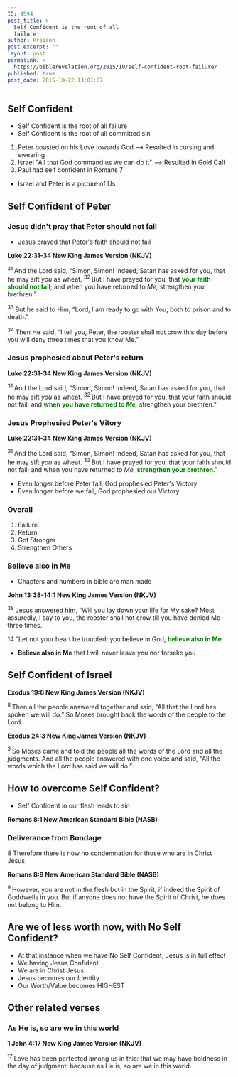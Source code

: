 ```yaml
---
ID: 4594
post_title: >
  Self Confident is the root of all
  failure
author: Praison
post_excerpt: ""
layout: post
permalink: >
  https://biblerevelation.org/2015/10/self-confident-root-failure/
published: true
post_date: 2015-10-22 13:01:07
---
```

<h2>Self Confident</h2>
<ul>
	<li>Self Confident is the root of all failure</li>
	<li>Self Confident is the root of all committed sin</li>
</ul>
<ol>
	<li>Peter boasted on his Love towards God --&gt; Resulted in cursing and swearing</li>
	<li>Israel "All that God command us we can do it" --&gt; Resulted in Gold Calf</li>
	<li>Paul had self confident in Romans 7</li>
</ol>
<ul>
	<li>Israel and Peter is a picture of Us</li>
</ul>
<h2>Self Confident of Peter</h2>
<h3>Jesus didn't pray that Peter should not fail</h3>
<ul>
	<li>Jesus prayed that Peter's faith should not fail</li>
</ul>
<strong><span class="passage-display-bcv">Luke 22:31-34
</span><span class="passage-display-version">New King James Version (NKJV)</span></strong>

<span class="text Luke-22-31"><sup class="versenum">31 </sup>And the Lord said, <span class="woj">“Simon, Simon! Indeed, Satan has asked for you, that he may sift <i>you</i> as wheat.</span> </span><span id="en-NKJV-25897" class="text Luke-22-32"><sup class="versenum">32 </sup><span class="woj">But I have prayed for you, that <span style="color: #008000;"><strong>your faith should not fail</strong></span>; and when you have returned to <i>Me,</i> strengthen your brethren.”</span></span>

<span id="en-NKJV-25898" class="text Luke-22-33"><sup class="versenum">33 </sup>But he said to Him, “Lord, I am ready to go with You, both to prison and to death.”</span>

<span id="en-NKJV-25899" class="text Luke-22-34"><sup class="versenum">34 </sup>Then He said, <span class="woj">“I tell you, Peter, the rooster shall not crow this day before you will deny three times that you know Me.”</span></span>
<h3>Jesus prophesied about Peter's return</h3>
<strong><span class="passage-display-bcv">Luke 22:31-34
</span><span class="passage-display-version">New King James Version (NKJV)</span></strong>

<span class="text Luke-22-31"><sup class="versenum">31 </sup>And the Lord said, <span class="woj">“Simon, Simon! Indeed, Satan has asked for you, that he may sift <i>you</i> as wheat.</span> </span><span id="en-NKJV-25897" class="text Luke-22-32"><sup class="versenum">32 </sup><span class="woj">But I have prayed for you, that your faith should not fail; and <span style="color: #008000;"><strong>when you have returned to </strong></span><i><span style="color: #008000;"><strong>Me</strong></span>,</i> strengthen your brethren.”</span></span>
<h3>Jesus Prophesied Peter's Vitory</h3>
<strong><span class="passage-display-bcv">Luke 22:31-34
</span><span class="passage-display-version">New King James Version (NKJV)</span></strong>

<span class="text Luke-22-31"><sup class="versenum">31 </sup>And the Lord said, <span class="woj">“Simon, Simon! Indeed, Satan has asked for you, that he may sift <i>you</i> as wheat.</span> </span><span id="en-NKJV-25897" class="text Luke-22-32"><sup class="versenum">32 </sup><span class="woj">But I have prayed for you, that your faith should not fail; and when you have returned to <i>Me,</i> <span style="color: #008000;"><strong>strengthen your brethren</strong></span>.”</span></span>
<ul>
	<li>Even longer before Peter fall, God prophesied Peter's Victory</li>
	<li>Even longer before we fall, God prophesied our Victory</li>
</ul>
<h3>Overall</h3>
<ol>
	<li>Failure</li>
	<li>Return</li>
	<li>Got Stronger</li>
	<li>Strengthen Others</li>
</ol>
<h3>Believe also in Me</h3>
<ul>
	<li>Chapters and numbers in bible are man made</li>
</ul>
<strong><span class="passage-display-bcv">John 13:38-14:1
</span><span class="passage-display-version">New King James Version (NKJV)</span></strong>

<span id="en-NKJV-26669" class="text John-13-38"><sup class="versenum">38 </sup>Jesus answered him, <span class="woj">“Will you lay down your life for My sake? Most assuredly, I say to you, the rooster shall not crow till you have denied Me three times.</span></span>
<p class="chapter-2"><span class="text John-14-1"><span class="chapternum">14 </span><span class="woj">“Let not your heart be troubled; you believe in God, <span style="color: #008000;"><strong>believe also in Me</strong></span>.</span></span></p>

<ul>
	<li class="chapter-2"><strong>Believe also in Me</strong> that I will never leave you nor forsake you</li>
</ul>
<h2>Self Confident of Israel</h2>
<strong><span class="passage-display-bcv">Exodus 19:8
</span><span class="passage-display-version">New King James Version (NKJV)</span></strong>

<span id="en-NKJV-2035" class="text Exod-19-8"><sup class="versenum">8 </sup>Then all the people answered together and said, “All that the <span class="small-caps">Lord</span> has spoken we will do.” So Moses brought back the words of the people to the <span class="small-caps">Lord</span>.</span>

<strong><span class="passage-display-bcv">Exodus 24:3
</span><span class="passage-display-version">New King James Version (NKJV)</span></strong>

<span id="en-NKJV-2181" class="text Exod-24-3"><sup class="versenum">3 </sup>So Moses came and told the people all the words of the <span class="small-caps">Lord</span> and all the judgments. And all the people answered with one voice and said, “All the words which the <span class="small-caps">Lord</span> has said we will do.”</span>
<h2>How to overcome Self Confident?</h2>
<ul>
	<li>Self Confident in our flesh leads to sin</li>
</ul>
<strong><span class="passage-display-bcv">Romans 8:1
</span><span class="passage-display-version">New American Standard Bible (NASB)</span></strong>
<h3><span id="en-NASB-28118" class="text Rom-8-1">Deliverance from Bondage</span></h3>
<p class="chapter-1"><span class="text Rom-8-1"><span class="chapternum">8 </span>Therefore there is now no condemnation for those who are in Christ Jesus.</span></p>
<strong><span class="passage-display-bcv">Romans 8:9
</span><span class="passage-display-version">New American Standard Bible (NASB)</span></strong>

<span id="en-NASB-28126" class="text Rom-8-9"><sup class="versenum">9 </sup>However, you are not in the flesh but in the Spirit, if indeed the Spirit of Goddwells in you. But if anyone does not have the Spirit of Christ, he does not belong to Him.</span>
<h2 class="chapter-1">Are we of less worth now, with No Self Confident?</h2>
<ul>
	<li class="chapter-1">At that instance when we have No Self Confident, Jesus is in full effect</li>
	<li class="chapter-1">We having Jesus Confident</li>
	<li class="chapter-1">We are in Christ Jesus</li>
	<li class="chapter-1">Jesus becomes our Identity</li>
	<li class="chapter-1">Our Worth/Value becomes HIGHEST</li>
</ul>
<h2>Other related verses</h2>
<h3>As He is, so are we in this world</h3>
<strong><span class="passage-display-bcv">1 John 4:17
</span><span class="passage-display-version">New King James Version (NKJV)</span></strong>

<span class="text 1John-4-17"><sup class="versenum">17 </sup>Love has been perfected among us in this: that we may have boldness in the day of judgment; because as He is, so are we in this world.</span>